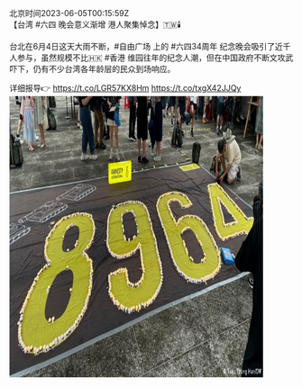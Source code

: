 北京时间2023-06-05T00:15:59Z<br>【台湾 #六四 晚会意义渐增 港人聚集悼念】🇹🇼🕯️

台北在6月4日这天大雨不断，#自由广场 上的 #六四34周年 纪念晚会吸引了近千人参与，虽然规模不比🇭🇰 #香港 维园往年的纪念人潮，但在中国政府不断文攻武吓下，仍有不少台湾各年龄层的民众到场响应。

详细报导👉 https://t.co/LGR57KX8Hm https://t.co/txgX42JJQy<br><img src='/temp/image/2023/t-Month-6/1665391960100851712_0.jpg' width='450' height='500'><br><br>